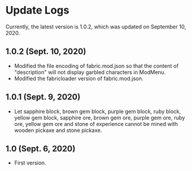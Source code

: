 # Update Logs
Currently, the latest version is 1.0.2, which was updated on September 10, 2020.

## 1.0.2 (Sept. 10, 2020)
- Modified the file encoding of fabric.mod.json so that the content of "description" will not display garbled characters in ModMenu.
- Modified the fabricloader version of fabric.mod.json.

## 1.0.1 (Sept. 9, 2020)
- Let sapphire block, brown gem block, purple gem block, ruby block, yellow gem block, sapphire ore, brown gem ore, purple gem ore, ruby ore, yellow gem ore and stone of experience cannot be mined with wooden pickaxe and stone pickaxe.

## 1.0 (Sept. 6, 2020)
- First version.